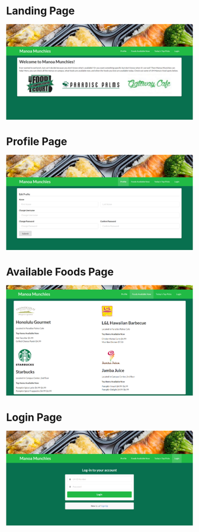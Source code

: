 # Landing Page

![](https://github.com/derrick-comiso/final-project-mockup/blob/master/doc/landing-page.png)

# Profile Page

![](https://github.com/derrick-comiso/final-project-mockup/blob/master/doc/profile-page.PNG)

# Available Foods Page

![](https://github.com/derrick-comiso/final-project-mockup/blob/master/doc/available-foods-page.PNG)

# Login Page

![](https://github.com/derrick-comiso/final-project-mockup/blob/master/doc/login-page.PNG)